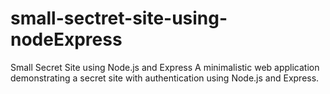 # small-sectret-site-using-nodeExpress
Small Secret Site using Node.js and Express A minimalistic web application demonstrating a secret site with authentication using Node.js and Express.
